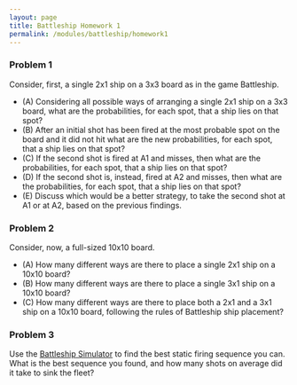 ```yaml
---
layout: page
title: Battleship Homework 1
permalink: /modules/battleship/homework1
---
```


### Problem 1 
Consider, first, a single 2x1 ship on a 3x3 board as in the game Battleship.

* (A) Considering all possible ways of arranging a single 2x1 ship on a 3x3 board, what are the probabilities, for each spot, that a ship lies on that spot?
* (B) After an initial shot has been fired at the most probable spot on the board and it did not hit what are the new probabilities, for each spot, that a ship lies on that spot?
* (C) If the second shot is fired at A1 and misses, then what are the probabilities, for each spot, that a ship lies on that spot?
* (D) If the second shot is, instead, fired at A2 and misses, then what are the probabilities, for each spot, that a ship lies on that spot?
* (E) Discuss which would be a better strategy, to take the second shot at A1 or at A2, based on the previous findings.

### Problem 2
Consider, now, a full-sized 10x10 board.

* (A) How many different ways are there to place a single 2x1 ship on a 10x10 board?
* (B) How many different ways are there to place a single 3x1 ship on a 10x10 board?
* (C) How many different ways are there to place both a 2x1 and a 3x1 ship on a 10x10 board, following the rules of Battleship ship placement?

### Problem 3
Use the [Battleship Simulator](https://wcasper.github.io/math180fall2024/modules/battleship/battleship-simulator) to find the best static firing sequence you can.
What is the best sequence you found, and how many shots on average did it take to sink the fleet?


